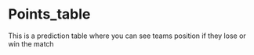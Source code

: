 # Points_table
This is a prediction table where you can see teams position if they lose or win the match
